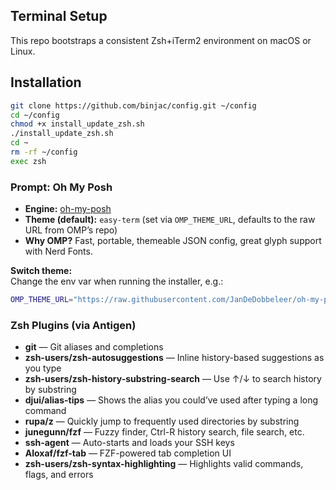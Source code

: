 ## Terminal Setup

This repo bootstraps a consistent Zsh+iTerm2 environment on macOS or Linux.

## Installation
```sh
git clone https://github.com/binjac/config.git ~/config
cd ~/config
chmod +x install_update_zsh.sh
./install_update_zsh.sh
cd ~
rm -rf ~/config
exec zsh
```

### Prompt: Oh My Posh

- **Engine:** [oh-my-posh](https://ohmyposh.dev/)
- **Theme (default):** `easy-term` (set via `OMP_THEME_URL`, defaults to the raw URL from OMP’s repo)
- **Why OMP?** Fast, portable, themeable JSON config, great glyph support with Nerd Fonts.

**Switch theme:**  
Change the env var when running the installer, e.g.:
```bash
OMP_THEME_URL="https://raw.githubusercontent.com/JanDeDobbeleer/oh-my-posh/main/themes/kushal.omp.json" ./install_update_zsh.sh
```

### Zsh Plugins (via Antigen)

- **git** — Git aliases and completions  
- **zsh-users/zsh-autosuggestions** — Inline history-based suggestions as you type  
- **zsh-users/zsh-history-substring-search** — Use ↑/↓ to search history by substring  
- **djui/alias-tips** — Shows the alias you could’ve used after typing a long command  
- **rupa/z** — Quickly jump to frequently used directories by substring  
- **junegunn/fzf** — Fuzzy finder, Ctrl-R history search, file search, etc.  
- **ssh-agent** — Auto-starts and loads your SSH keys  
- **Aloxaf/fzf-tab** — FZF-powered tab completion UI  
- **zsh-users/zsh-syntax-highlighting** — Highlights valid commands, flags, and errors  
